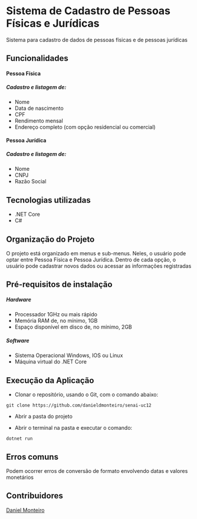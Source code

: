 # Sistema de Cadastro de Pessoas Físicas e Jurídicas

Sistema para cadastro de dados de pessoas físicas e de pessoas jurídicas

## Funcionalidades

#### Pessoa Física

##### Cadastro e listagem de:

* Nome
* Data de nascimento
* CPF
* Rendimento mensal
* Endereço completo (com opção residencial ou comercial)

#### Pessoa Jurídica

##### Cadastro e listagem de:

* Nome
* CNPJ
* Razão Social

## Tecnologias utilizadas

* .NET Core
* C#

## Organização do Projeto

O projeto está organizado em menus e sub-menus. Neles, o usuário pode optar entre Pessoa Física e Pessoa Jurídica. Dentro de cada opção, o usuário pode cadastrar novos dados ou acessar as informações registradas

## Pré-requisitos de instalação

##### Hardware

* Processador 1GHz ou mais rápido
* Memória RAM de, no mínimo, 1GB
* Espaço disponível em disco de, no mínimo, 2GB

##### Software

* Sistema Operacional Windows, IOS ou Linux
* Máquina virtual do .NET Core

## Execução da Aplicação

* Clonar o repositório, usando o Git, com o comando abaixo:

`git clone https://github.com/danieldmonteiro/senai-uc12`

* Abrir a pasta do projeto

* Abrir o terminal na pasta e executar o comando:

`dotnet run`

## Erros comuns

Podem ocorrer erros de conversão de formato envolvendo datas e valores monetários

## Contribuidores

[Daniel Monteiro](www.linkedin.com/in/danieldmonteiro)
